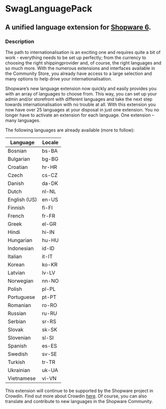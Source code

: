# SwagLanguagePack

## A unified language extension for [Shopware 6](https://github.com/shopware/platform).

### Description

The path to internationalisation is an exciting one and requires quite a bit of work - everything needs to be set up
perfectly; from the currency to choosing the right shippingprovider and, of course, the right languages and so much
more. With the numerous extensions and interfaces available in the Community Store, you already have access to a large
selection and many options to help drive your internationalisation.

Shopware’s new language extension now quickly and easily provides you with an array of languages to choose from. This
way, you can set up your admin and/or storefront with different languages and take the next step towards
internationalisation with no trouble at all. With this extension you now have over 25 languages at your disposal in just
one extension. You no longer have to activate an extension for each language. One extension – many languages.

The following languages are already available (more to follow):

| Language      | Locale |
|---------------|--------|
| Bosnian       | bs-BA  |
| Bulgarian     | bg-BG  |
| Croatian      | hr-HR  |
| Czech         | cs-CZ  |
| Danish        | da-DK  |
| Dutch         | nl-NL  |
| English (US)  | en-US  |
| Finnish       | fi-FI  |
| French        | fr-FR  |
| Greek         | el-GR  |
| Hindi         | hi-IN  |
| Hungarian     | hu-HU  |
| Indonesian    | id-ID  |
| Italian       | it-IT  |
| Korean        | ko-KR  |
| Latvian       | lv-LV  |
| Norwegian     | nn-NO  |
| Polish        | pl-PL  |
| Portuguese    | pt-PT  |
| Romanian      | ro-RO  |
| Russian       | ru-RU  |
| Serbian       | sr-RS  |
| Slovak        | sk-SK  |
| Slovenian     | sl-SI  |
| Spanish       | es-ES  |
| Swedish       | sv-SE  |
| Turkish       | tr-TR  |
| Ukrainian     | uk-UA  |
| Vietnamese    | vi-VN  |

This extension will continue to be supported by the Shopware project in Crowdin. Find out more about
Crowdin [here](https://crowdin.com/project/shopware6). Of course, you can also translate and contribute to new languages
in the Shopware Community.
